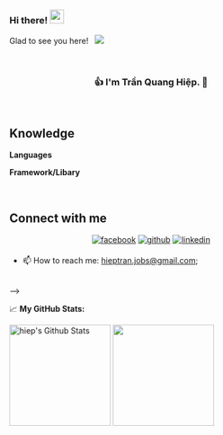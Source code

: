 ### Hi there! <img src="https://media.giphy.com/media/hvRJCLFzcasrR4ia7z/giphy.gif" width="25px">
Glad to see you here! &nbsp; ![](https://visitor-badge.glitch.me/badge?page_id=hieptran1812.hieptran1812)  

<!-- [![Cover](https://raw.githubusercontent.com/DungGramer/DungGramer/master/icon/cover-2.png)](https://github.com/DungGramer/)     -->


<br />
 
### <div align="center">👍 I'm Trần Quang Hiệp. 🚀</div>
<!-- ❤️ I love Programming, making application/software for Mobile, Web and Desktop. It does feel amazing to see myself improving. My unequivocal love for making things that change the world. That's why I like to make things that make a difference.  -->

<br/>

## Knowledge
**Languages**  &nbsp; 
<!-- [![JavaScript](https://img.shields.io/badge/-JavaScript-black?style=flat-square&logo=javascript&link=https://github.com/DungGramer/)](https://github.com/DungGramer/)
[![PHP](https://img.shields.io/badge/-PHP-black?style=flat-square&logo=php&logoColor=white&link=https://github.com/DungGramer/)](https://github.com/DungGramer/) -->

**Framework/Libary**  &nbsp; 
<!-- [![HTML5](https://img.shields.io/badge/-HTML5-E34F26?style=flat-square&logo=html5&logoColor=white&link=https://github.com/KhawajaAli246/)](https://github.com/DungGramer/)
[![CSS3](https://img.shields.io/badge/-CSS3-1572B6?style=flat-square&logo=css3&link=https://github.com/KhawajaAli246/)](https://github.com/DungGramer/)
[![React Native](https://img.shields.io/badge/-ReactNative-black?style=flat-square&logo=react)](https://github.com/DungGramer/) -->

<br />

## Connect with me 
<div align="center">  
<a href="https://www.facebook.com/hieptran1812/" target="_blank"><img src=https://img.shields.io/badge/facebook-%232E87FB.svg?&style=for-the-badge&logo=facebook&logoColor=white alt=facebook style="margin-bottom: 5px;" /></a>
<a href="https://github.com/hieptran1812" target="_blank"><img src=https://img.shields.io/badge/github-%2324292e.svg?&style=for-the-badge&logo=github&logoColor=white alt=github style="margin-bottom: 5px;" /></a>
<a href="https://www.linkedin.com/in/tr%E1%BA%A7n-hi%E1%BB%87p-999442174/" target="_blank"><img src=https://img.shields.io/badge/linkedin-%231E77B5.svg?&style=for-the-badge&logo=linkedin&logoColor=white alt=linkedin style="margin-bottom: 5px;" /></a>
<!-- <a href="https://twitter.com/DungGramer" target="_blank"><img src=https://img.shields.io/badge/twitter-%2300acee.svg?&style=for-the-badge&logo=twitter&logoColor=white alt=twitter style="margin-bottom: 5px;" /></a> -->
<!-- <a href="https://dev.to/dunggramer" target="_blank"><img src=https://img.shields.io/badge/dev.to-%2308090A.svg?&style=for-the-badge&logo=dev.to&logoColor=white alt=devto style="margin-bottom: 5px;" /></a> -->
<!-- <a href="https://www.instagram.com/dung.gramer/" target="_blank"><img src=https://img.shields.io/badge/instagram-%23000000.svg?&style=for-the-badge&logo=instagram&logoColor=white alt=instagram style="margin-bottom: 5px;" /></a>   -->
</div>
  
<!-- <br /> 
  
  <img align="right" alt="GIF" src="image/coding.gif" width="408" height="318" />
  
  **Talking about Personal Stuffs:**

- 👨🏻‍💻 I’m currently working on something cool;
- 🚀 I’m currently learning Data Structures and Algorithms on [Hackerank](https://www.hackerrank.com/DungGramer);
- 💬 Ask me about anything, I am happy to help;
<!-- - 📝 I regulary write articles on [hashnode](https://dunggramer.hashnode.dev/); -->
- 📫 How to reach me: hieptran.jobs@gmail.com;
<!-- - 📝 [Resume](https://dunggramer.github.io/DungGramer/). -->

</br> -->
 
 📈 **My GitHub Stats:**

<p>
  <img height="180em" align="center" src="https://github-readme-stats.vercel.app/api?username=hieptran1812&include_all_commits=true&count_private=true&show_icons=true&line_height=20&title_color=7A7ADB&icon_color=2234AE&text_color=D3D3D3&bg_color=0,000000,130F40" alt="hiep's Github Stats">
  <img height="180em" align="center" src="https://github-readme-stats.vercel.app/api/top-langs/?username=hieptran1812&exclude_repo=KNN-Image Classification&show_icons=true&hide_border=true&layout=compact&langs_count=8"/>
</p>

<!-- <p>
  <img src="https://cr-skills-chart-widget.azurewebsites.net/api/api?username=hieptran1812" />
</p> -->
<!--
**hieptran1812/hieptran1812** is a ✨ _special_ ✨ repository because its `README.md` (this file) appears on your GitHub profile.

Here are some ideas to get you started:

- 🔭 I’m currently working on ...
- 🌱 I’m currently learning ...
- 👯 I’m looking to collaborate on ...
- 🤔 I’m looking for help with ...
- 💬 Ask me about ...
- 📫 How to reach me: ...
- 😄 Pronouns: ...
- ⚡ Fun fact: ...
-->
